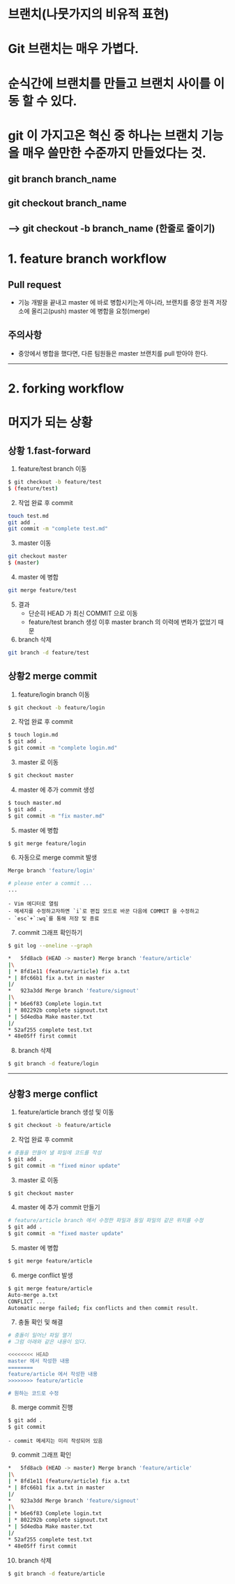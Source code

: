 # 브랜치(나뭇가지의 비유적 표현)

# Git 브랜치는 매우 가볍다.

# 순식간에 브랜치를 만들고 브랜치 사이를 이동 할 수 있다.

# git 이 가지고온 혁신 중 하나는 브랜치 기능을 매우 쓸만한 수준까지 만들었다는 것.



## git branch branch_name

## git checkout branch_name

## --> git checkout -b branch_name (한줄로 줄이기)

# 1. feature branch workflow

## Pull request

- 기능 개발을 끝내고 master 에 바로 병합시키는게 아니라, 브랜치를 중앙 원격 저장소에 올리고(push) master 에 병합을 요청(merge)

## 주의사항

- 중앙에서 병합을 했다면, 다른 팀원들은 master 브랜치를 pull 받아야 한다.

-------------

# 2. forking workflow

# 머지가 되는 상황

## 상황 1.fast-forward

1. feature/test branch 이동

```bash
$ git checkout -b feature/test
$ (feature/test)
```

2. 작업 완료 후 commit

```bash
touch test.md
git add .
git commit -m "complete test.md"
```

3. master 이동

```bash
git checkout master
$ (master)
```

4. master 에 병합

```bash
git merge feature/test
```

5. 결과
   - 단순히 HEAD 가 최신 COMMIT 으로 이동
   - feature/test branch 생성 이후 master branch 의 이력에 변화가 없었기 때문
6. branch 삭제

```bash
git branch -d feature/test
```

## 상황2 merge commit

1. feature/login branch 이동

```bash
$ git checkout -b feature/login
```

2. 작업 완료 후 commit

```bash
$ touch login.md
$ git add .
$ git commit -m "complete login.md"
```

3. master 로 이동

```bash
$ git checkout master
```

4. master 에 추가 commit 생성

```bash
$ touch master.md
$ git add .
$ git commit -m "fix master.md"
```

5. master 에 병합

```bash
$ git merge feature/login
```

6. 자동으로 merge commit 발생

```bash
Merge branch 'feature/login'

# please enter a commit ...
...
```

	- Vim 에디터로 열림
	- 메세지를 수정하고자하면 `i`로 편집 모드로 바꾼 다음에 COMMIT 을 수정하고
	- `esc`+`:wq`를 통해 저장 및 종료

7. commit 그래프 확인하기

```bash
$ git log --oneline --graph
```

```bash
*   5fd8acb (HEAD -> master) Merge branch 'feature/article'
|\
| * 8fd1e11 (feature/article) fix a.txt
* | 8fc66b1 fix a.txt in master
|/
*   923a3dd Merge branch 'feature/signout'
|\
| * b6e6f83 Complete login.txt
| * 802292b complete signout.txt
* | 5d4edba Make master.txt
|/
* 52af255 complete test.txt
* 48e05ff first commit

```

8. branch 삭제

```bash
$ git branch -d feature/login
```

-------------------------

## 상황3 merge conflict

1. feature/article branch 생성 및 이동

``` bash
$ git checkout -b feature/article
```

2. 작업 완료 후 commit

```bash
# 충돌을 만들어 낼 파일에 코드를 작성
$ git add . 
$ git commit -m "fixed minor update"
```

3. master 로 이동

```bash
$ git checkout master
```

4. master  에 추가 commit 만들기

```bash
# feature/article branch 에서 수정한 파일과 동일 파일의 같은 위치를 수정
$ git add .
$ git commit -m "fixed master update"
```

5. master 에 병합

```bash
$ git merge feature/article
```

6. merge conflict 발생

```bash
$ git merge feature/article
Auto-merge a.txt
CONFLICT ...
Automatic merge failed; fix conflicts and then commit result.
```

7. 충돌 확인 및 해결

```bash
# 충돌이 일어난 파일 열기
# 그럼 아래와 같은 내용이 있다.

<<<<<<<< HEAD
master 에서 작성한 내용
========
feature/article 에서 작성한 내용
>>>>>>>> feature/article

# 원하는 코드로 수정
```

8. merge commit 진행

```bash
$ git add .
$ git commit
```

	- commit 메세지는 미리 작성되어 있음

9. commit 그래프 확인

```bash
*   5fd8acb (HEAD -> master) Merge branch 'feature/article'
|\
| * 8fd1e11 (feature/article) fix a.txt
* | 8fc66b1 fix a.txt in master
|/
*   923a3dd Merge branch 'feature/signout'
|\
| * b6e6f83 Complete login.txt
| * 802292b complete signout.txt
* | 5d4edba Make master.txt
|/
* 52af255 complete test.txt
* 48e05ff first commit

```

10. branch 삭제

```bash
$ git branch -d feature/article
```

